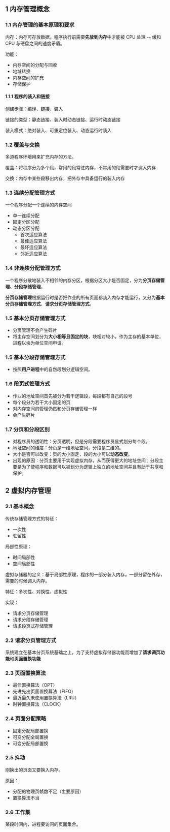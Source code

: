 ## 1 内存管理概念

### 1.1 内存管理的基本原理和要求

内存：内存可存放数据，程序执行前需要**先放到内存**中才能被 CPU 处理 -- 缓和 CPU 与硬盘之间的速度矛盾。

功能：

* 内存空间的分配与回收
* 地址转换
* 内存空间的扩充
* 存储保护

####  1.1.1 程序的装入和链接

创建步骤：编译、链接、装入

链接的类型：静态链接、装入时动态链接、运行时动态链接

装入模式：绝对装入、可重定位装入、动态运行时装入 

### 1.2 覆盖与交换

多道程序环境用来扩充内存的方法。

覆盖：将程序分为多个段，常用的段常驻内存，不常用的段需要时才调入内存

交换：内存中某些段移出内存，把外存中具备运行的装入内存

### 1.3 连续分配管理方式

一个程序分配一个连续的内存空间

* 单一连续分配
* 固定分区分配
* 动态分区分配
  * 首次适应算法
  * 最佳适应算法
  * 最坏适应算法
  * 邻近适应算法

### 1.4 非连续分配管理方式

一个程序分散地装入不相邻的内存分区，根据分区大小是否固定，分为**分页存储管理、分段存储管理**。

**分页存储管理**根据运行时是否把作业的所有页面都装入内存才能运行，又分为**基本分页存储管理方式**、**请求分页存储管理方式**。

### 1.5 基本分页存储管理方式

* 分页管理不会产生碎片
* 将主存空间划分为**大小相等且固定的块**，块相对较小，作为主存的基本单位，进程以块为单位空间申请。

### 1.5 基本分段存储管理方式

* 按照**用户进程**中的自然段划分逻辑空间。

### 1.6 段页式管理方式

* 作业的地址空间首先被分为若干逻辑段，每段都有自己的段号
* 每个段分为若干大小固定的页
* 对内存空间的管理仍然和分页存储管理一样
* 会产生碎片

### 1.7 分页和分段区别

- 对程序员的透明性：分页透明，但是分段需要程序员显式划分每个段。
- 地址空间的维度：分页是一维地址空间，分段是二维的。
- 大小是否可以改变：页的大小固定，段的大小可以**动态改变**。
- 出现的原因：分页主要用于实现虚拟内存，从而获得更大的地址空间；分段主要是为了使程序和数据可以被划分为逻辑上独立的地址空间并且有助于共享和保护。

## 2 虚拟内存管理

### 2.1 基本概念

传统存储管理方式的特征：

* 一次性
* 驻留性

局部性原理：

* 时间局部性
* 空间局部性

虚拟存储器的定义：基于局部性原理，程序的一部分装入内存，一部分留在外存，需要的时候调入内存。

特征：多次性、对换性、虚拟性

实现：

* 请求分页存储管理
* 请求分段存储管理
* 请求段页式存储管理

### 2.2 请求分页管理方式

系统建立在基本分页系统基础之上，为了支持虚拟存储器功能而增加了**请求调页功能**和**页面置换功能**

### 2.3 页面置换算法

* 最佳置换算法（OPT）
* 先进先出页面置换算法（FIFO）
* 最近最久未使用置换算法（LRU）
* 时钟置换算法（CLOCK）

### 2.4 页面分配策略

* 固定分配局部置换
* 可变分配全局置换
* 可变分配局部置换

### 2.5 抖动

刚换出的页面又要换入内存。

原因：

* 分配的物理页帧数不足（主要原因）
* 置换算法不当

### 2.6 工作集

某段时间内，进程要访问的页面集合。